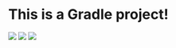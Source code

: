 # This is a Gradle project!
![](https://sashaphotoca.files.wordpress.com/2020/10/2020-10-19-12_17_50-runtime-efficiency-wizard-comp250.png)
![](https://sashaphotoca.files.wordpress.com/2020/10/2020-10-19-12_19_36-runtime-efficiency-wizard-comp250.png)
![](https://sashaphotoca.files.wordpress.com/2020/10/2020-10-19-12_18_06-runtime-efficiency-wizard-comp250.png)
